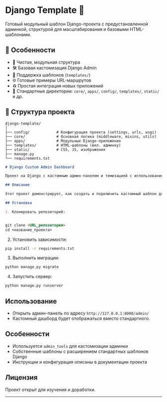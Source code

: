 ﻿# Django Template 🧩

Готовый модульный шаблон Django-проекта с предустановленной админкой, структурой для масштабирования и базовыми HTML-шаблонами.

## 🚀 Особенности

- 🔧 Чистая, модульная структура
- 🛠️ Базовая кастомизация Django Admin
- 🧱 Поддержка шаблонов (`templates/`) 
- 🌐 Готовые примеры URL-маршрутов
- ♻️ Простая интеграция новых приложений
- 📁 Стандартные директории: `core/`, `apps/`, `config/`, `templates/`, `static/` и др.

## 📂 Структура проекта

    django-template/
    │
    ├── config/            # Конфигурация проекта (settings, urls, wsgi)
    ├── core/              # Основная логика (middleware, mixins, utils)
    ├── apps/              # Модульные Django-приложения
    ├── templates/         # HTML-шаблоны (вкл. админку)
    ├── static/            # CSS, JS, изображения
    ├── manage.py
    └── requirements.txt




````markdown
# Django Custom Admin Dashboard

Проект на Django с кастомным админ-панелем и темизацией с использованием admin_tools.

## Описание

Этот проект демонстрирует, как создать и подключить кастомный шаблон для админки Django с использованием `admin_tools` и своих шаблонов.

## Установка

1. Клонировать репозиторий:


git clone <URL_репозитория>
cd <название_проекта>
````

2. Установить зависимости:

```bash
pip install -r requirements.txt
```

3. Выполнить миграции:

```bash
python manage.py migrate
```

4. Запустить сервер:

```bash
python manage.py runserver
```

## Использование

* Открыть админ-панель по адресу `http://127.0.0.1:8000/admin/`
* Кастомный дашборд будет отображаться вместо стандартного.


## Особенности

* Используется `admin_tools` для кастомизации админки
* Собственные шаблоны с расширением стандартных шаблонов Django
* Инструкции и конфигурация описаны в документации проекта

## Лицензия

Проект открыт для изучения и доработки.

---

